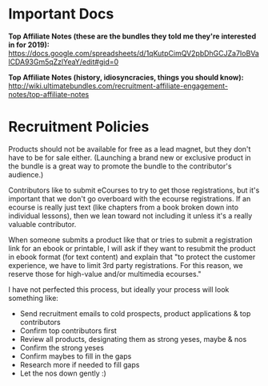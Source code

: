 <!-- TITLE: Recruitment FAQs -->
<!-- SUBTITLE: A brain dump from Mandi -->

# Important Docs
**Top Affiliate Notes (these are the bundles they told me they're interested in for 2019):** https://docs.google.com/spreadsheets/d/1qKutpCimQV2pbDhGCJZa7IoBValCDA93Gm5qZzlYeaY/edit#gid=0

**Top Affiliate Notes (history, idiosyncracies, things you should know):** 
http://wiki.ultimatebundles.com/recruitment-affiliate-engagement-notes/top-affiliate-notes

# Recruitment Policies
Products should not be available for free as a lead magnet, but they don't have to be for sale either. (Launching a brand new or exclusive product in the bundle is a great way to promote the bundle to the contributor's audience.)

Contributors like to submit eCourses to try to get those registrations, but it's important that we don't go overboard with the ecourse registrations. If an ecourse is really just text (like chapters from a book broken down into individual lessons), then we lean toward not including it unless it's a really valuable contributor.

When someone submits a product like that or tries to submit a registration link for an ebook or printable, I will ask if they want to resubmit the product in ebook format (for text content) and explain that "to protect the customer experience, we have to limit 3rd party registrations. For this reason, we reserve those for high-value and/or multimedia ecourses."

I have not perfected this process, but ideally your process will look something like: 

- Send recruitment emails to cold prospects, product applications & top contributors
- Confirm top contributors first 
- Review all products, designating them as strong yeses, maybe & nos
- Confirm the strong yeses
- Confirm maybes to fill in the gaps
- Research more if needed to fill gaps
- Let the nos down gently :) 
